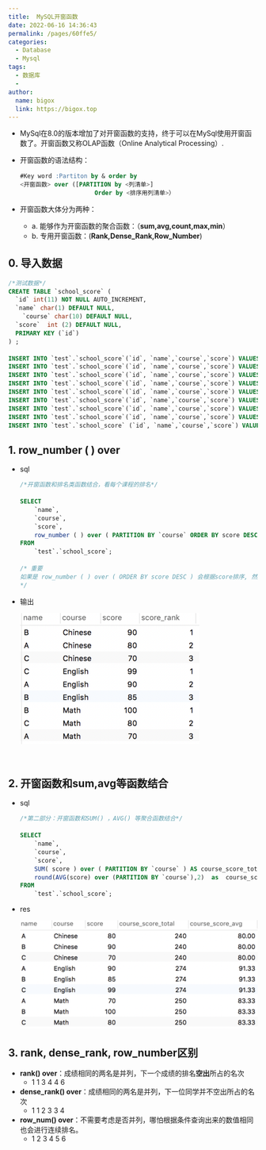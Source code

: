 ```yaml
---
title:  MySQL开窗函数
date: 2022-06-16 14:36:43
permalink: /pages/60ffe5/
categories:
  - Database
  - Mysql
tags:
  - 数据库
  - 
author: 
  name: bigox
  link: https://bigox.top
---
```

- MySql在8.0的版本增加了对开窗函数的支持，终于可以在MySql使用开窗函数了。开窗函数又称OLAP函数（Online Analytical Processing）.

- 开窗函数的语法结构：

  ```sql
  #Key word :Partiton by & order by
  <开窗函数> over ([PARTITION by <列清单>]
                       Order by <排序用列清单>）
  ```

- 开窗函数大体分为两种：
  - a. 能够作为开窗函数的聚合函数：（**sum,avg,count,max,min**）
  - b. 专用开窗函数：(**Rank,Dense_Rank,Row_Number**)



## 0. 导入数据

```sql
/*测试数据*/
CREATE TABLE `school_score` (
  `id` int(11) NOT NULL AUTO_INCREMENT,
  `name` char(1) DEFAULT NULL,
    `course` char(10) DEFAULT NULL,
  `score`  int (2) DEFAULT NULL,
  PRIMARY KEY (`id`)
) ;

INSERT INTO `test`.`school_score`(`id`, `name`,`course`,`score`) VALUES (1, 'A','Chinese',80);
INSERT INTO `test`.`school_score`(`id`, `name`,`course`,`score`) VALUES (2, 'B','Chinese',90);
INSERT INTO `test`.`school_score`(`id`, `name`,`course`,`score`) VALUES (3, 'C','Chinese',70);
INSERT INTO `test`.`school_score`(`id`, `name`,`course`,`score`) VALUES (4, 'A','Math',70);
INSERT INTO `test`.`school_score`(`id`, `name`,`course`,`score`) VALUES (5, 'B','Math',100);
INSERT INTO `test`.`school_score`(`id`, `name`,`course`,`score`) VALUES (6, 'C','Math',80);
INSERT INTO `test`.`school_score`(`id`, `name`,`course`,`score`) VALUES (7, 'A','English',90);
INSERT INTO `test`.`school_score`(`id`, `name`,`course`,`score`) VALUES (8, 'B','English',85);
INSERT INTO `test`.`school_score` (`id`, `name`,`course`,`score`) VALUES (9, 'C','English',99);
```

## 1. row_number ( ) over 

- sql

  ```sql
  /*开窗函数和排名类函数结合，看每个课程的排名*/
  
  SELECT
      `name`,
      `course`,
      `score`,
      row_number ( ) over ( PARTITION BY `course` ORDER BY score DESC ) AS score_rank 
  FROM
      `test`.`school_score`;
      
  /* 重要
  如果是 row_number ( ) over ( ORDER BY score DESC ) 会根据score排序, 然后为每一行添加一个序号1,2,3,4,5,6...
  */
  ```

- 输出

  <img src="https://raw.githubusercontent.com/daniuEvan/pictrues/main/Typora/image-20211002153408913.png" alt="image-20211002153408913" style="zoom:50%;" />



​	

## 2. 开窗函数和sum,avg等函数结合

- sql

  ```sql
  /*第二部分：开窗函数和SUM() ，AVG() 等聚合函数结合*/
      
  SELECT
      `name`,
      `course`,
      `score`,
      SUM( score ) over ( PARTITION BY `course` ) AS course_score_total ,
      round(AVG(score) over (PARTITION BY `course`),2)  as  course_score_avg
  FROM
      `test`.`school_score`;
  ```

- res

  ![image-20211002154009627](https://raw.githubusercontent.com/daniuEvan/pictrues/main/Typora/image-20211002154009627.png)

## 3. rank, dense_rank, row_number区别

- **rank() over**：成绩相同的两名是并列，下一个成绩的排名**空出**所占的名次
  - 1 1 3 4 4 6
- **dense_rank() over**：成绩相同的两名是并列，下一位同学并不空出所占的名次
  - 1 1 2 3 3 4
- **row_num() over**：不需要考虑是否并列，哪怕根据条件查询出来的数值相同也会进行连续排名。
  - 1 2 3 4 5 6